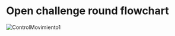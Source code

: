 Open challenge round flowchart
====

![ControlMovimiento1](https://github.com/user-attachments/assets/79a7bf20-c8f7-4861-83c3-5b9f8e45759c)
